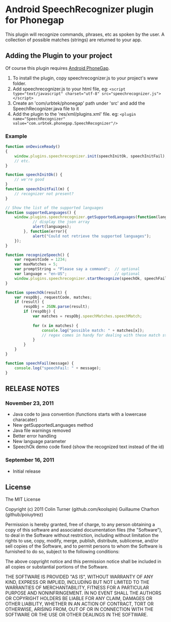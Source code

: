 # Android SpeechRecognizer plugin for Phonegap #

This plugin will recognize commands, phrases, etc as spoken by the user.
A collection of possible matches (strings) are returned to your app.

## Adding the Plugin to your project ##

Of course this plugin requires [Android PhoneGap](http://github.com/phonegap/phonegap-android).

1. To install the plugin, copy speechrecognizer.js to your project's www folder.
2. Add speechrecognizer.js to your html file, eg: `<script type="text/javascript" charset="utf-8" src="speechrecognizer.js"></script>`
3. Create an 'com/urbtek/phonegap' path under 'src' and add the SpeechRecognizer.java file to it
4. Add the plugin to the 'res/xml/plugins.xml' file. eg: `<plugin name="SpeechRecognizer" value="com.urbtek.phonegap.SpeechRecognizer"/>`

### Example
```javascript
function onDeviceReady()
{
    window.plugins.speechrecognizer.init(speechInitOk, speechInitFail);
    // etc.
}

function speechInitOk() {
	// we're good
}
function speechInitFail(m) {
	// recognizer not present?
}

// Show the list of the supported languages
function supportedLanguages() {
	window.plugins.speechrecognizer.getSupportedLanguages(function(languages){
			// display the json array
			alert(languages);
		}, function(error){
			alert("Could not retrieve the supported languages");
	});
}

function recognizeSpeech() {
    var requestCode = 1234;
    var maxMatches = 5;
    var promptString = "Please say a command";	// optional
	var language = "en-US";						// optional
    window.plugins.speechrecognizer.startRecognize(speechOk, speechFail, requestCode, maxMatches, promptString, language);
}

function speechOk(result) {
    var respObj, requestCode, matches;
    if (result) {
        respObj = JSON.parse(result);
        if (respObj) {
            var matches = respObj.speechMatches.speechMatch;
            
            for (x in matches) {
                console.log("possible match: " + matches[x]);
                // regex comes in handy for dealing with these match strings
            }
        }        
    }
}

function speechFail(message) {
    console.log("speechFail: " + message);
}

```

## RELEASE NOTES ##

### November 23, 2011 ###

* Java code to java convention (functions starts with a lowercase characater)
* New getSupportedLanguages method
* Java file warnings removed
* Better error handling 
* New language parameter
* SpeechOk demo code fixed (show the recognized text instead of the id)

### September 16, 2011 ###

* Initial release

## License

The MIT License

Copyright (c) 2011 
Colin Turner (github.com/koolspin)
Guillaume Charhon (github/poiuytrez)


Permission is hereby granted, free of charge, to any person obtaining a copy of this software and associated documentation files (the "Software"), to deal in the Software without restriction, including without limitation the rights to use, copy, modify, merge, publish, distribute, sublicense, and/or sell copies of the Software, and to permit persons to whom the Software is furnished to do so, subject to the following conditions:

The above copyright notice and this permission notice shall be included in all copies or substantial portions of the Software.

THE SOFTWARE IS PROVIDED "AS IS", WITHOUT WARRANTY OF ANY KIND, EXPRESS OR IMPLIED, INCLUDING BUT NOT LIMITED TO THE WARRANTIES OF MERCHANTABILITY, FITNESS FOR A PARTICULAR PURPOSE AND NONINFRINGEMENT. IN NO EVENT SHALL THE AUTHORS OR COPYRIGHT HOLDERS BE LIABLE FOR ANY CLAIM, DAMAGES OR OTHER LIABILITY, WHETHER IN AN ACTION OF CONTRACT, TORT OR OTHERWISE, ARISING FROM, OUT OF OR IN CONNECTION WITH THE SOFTWARE OR THE USE OR OTHER DEALINGS IN THE SOFTWARE.
